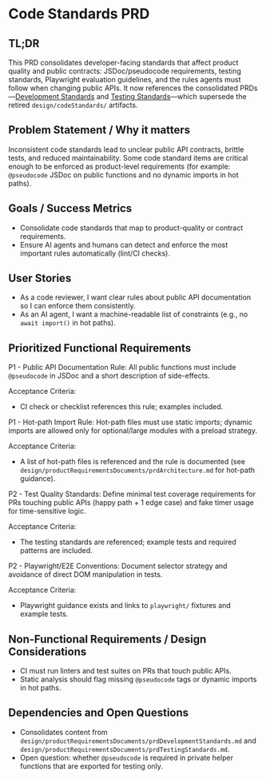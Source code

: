 # Code Standards PRD

## TL;DR

This PRD consolidates developer-facing standards that affect product quality and public contracts: JSDoc/pseudocode requirements, testing standards, Playwright evaluation guidelines, and the rules agents must follow when changing public APIs. It now references the consolidated PRDs—[Development Standards](./prdDevelopmentStandards.md) and [Testing Standards](./prdTestingStandards.md)—which supersede the retired `design/codeStandards/` artifacts.

## Problem Statement / Why it matters

Inconsistent code standards lead to unclear public API contracts, brittle tests, and reduced maintainability. Some code standard items are critical enough to be enforced as product-level requirements (for example: `@pseudocode` JSDoc on public functions and no dynamic imports in hot paths).

## Goals / Success Metrics

- Consolidate code standards that map to product-quality or contract requirements.
- Ensure AI agents and humans can detect and enforce the most important rules automatically (lint/CI checks).

## User Stories

- As a code reviewer, I want clear rules about public API documentation so I can enforce them consistently.
- As an AI agent, I want a machine-readable list of constraints (e.g., no `await import()` in hot paths).

## Prioritized Functional Requirements

P1 - Public API Documentation Rule: All public functions must include `@pseudocode` in JSDoc and a short description of side-effects.

Acceptance Criteria:

- CI check or checklist references this rule; examples included.

P1 - Hot-path Import Rule: Hot-path files must use static imports; dynamic imports are allowed only for optional/large modules with a preload strategy.

Acceptance Criteria:

- A list of hot-path files is referenced and the rule is documented (see `design/productRequirementsDocuments/prdArchitecture.md` for hot-path guidance).

P2 - Test Quality Standards: Define minimal test coverage requirements for PRs touching public APIs (happy path + 1 edge case) and fake timer usage for time-sensitive logic.

Acceptance Criteria:

- The testing standards are referenced; example tests and required patterns are included.

P2 - Playwright/E2E Conventions: Document selector strategy and avoidance of direct DOM manipulation in tests.

Acceptance Criteria:

- Playwright guidance exists and links to `playwright/` fixtures and example tests.

## Non-Functional Requirements / Design Considerations

- CI must run linters and test suites on PRs that touch public APIs.
- Static analysis should flag missing `@pseudocode` tags or dynamic imports in hot paths.

## Dependencies and Open Questions

- Consolidates content from `design/productRequirementsDocuments/prdDevelopmentStandards.md` and `design/productRequirementsDocuments/prdTestingStandards.md`.
- Open question: whether `@pseudocode` is required in private helper functions that are exported for testing only.
